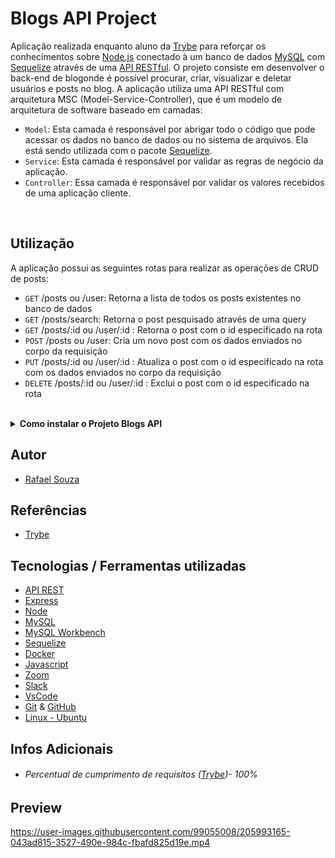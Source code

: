 # Blogs API Project

Aplicação realizada enquanto aluno da [Trybe](https://www.betrybe.com/) para reforçar os conhecimentos sobre [Node.js](https://nodejs.org/en/)
conectado à um banco de dados [MySQL](https://www.mysql.com/) com [Sequelize](https://sequelize.org/) através de uma [API RESTful](https://blog.betrybe.com/desenvolvimento-web/api-rest-tudo-sobre/).
O projeto consiste em desenvolver o back-end de blogonde é possível procurar, criar, visualizar e deletar usuários e posts no blog. A aplicação utiliza uma API RESTful com arquitetura MSC (Model-Service-Controller), que é um modelo de arquitetura de software baseado em camadas:

- `Model`: Esta camada é responsável por abrigar todo o código que pode acessar os dados no banco de dados ou no sistema de arquivos. Ela está sendo utilizada com o pacote [Sequelize](https://sequelize.org/).
- `Service`: Esta camada é responsável por validar as regras de negócio da aplicação.
- `Controller`: Essa camada é responsável por validar os valores recebidos de uma aplicação cliente.

<br>

## Utilização

A aplicação possui as seguintes rotas para realizar as operações de CRUD de posts:

- `GET` /posts ou /user: Retorna a lista de todos os posts existentes no banco de dados
- `GET` /posts/search: Retorna o post pesquisado através de uma query
- `GET` /posts/:id ou /user/:id : Retorna o post com o id especificado na rota
- `POST` /posts ou /user: Cria um novo post com os dados enviados no corpo da requisição
- `PUT` /posts/:id ou /user/:id : Atualiza o post com o id especificado na rota com os dados enviados no corpo da requisição
- `DELETE` /posts/:id ou /user/:id : Exclui o post com o id especificado na rota

<br>

<details>
  <summary><strong>Como instalar o Projeto Blogs API</strong></summary><br />

## Instalação
 
<hr>
 
### Rodando a aplicação via [Docker](https://www.docker.com/)

> - :warning: Antes de começar, seu docker-compose precisa estar na versão 1.29 ou superior. [Veja aqui](https://www.digitalocean.com/community/tutorials/how-to-install-and-use-docker-compose-on-ubuntu-20-04-pt) ou [na documentação](https://docs.docker.com/compose/install/) como instalá-lo. No primeiro artigo, você pode substituir onde está com `1.26.0` por `1.29.2`.

> - :warning: Caso opte por utilizar o Docker, **TODOS** os comandos disponíveis no `package.json` (npm start, npm test, npm run debug, ...) devem ser executados **DENTRO** do container, ou seja, no terminal que aparece após a execução do comando `docker exec` citado acima

> - :warning: Se você se deparar com o erro abaixo, quer dizer que sua aplicação já esta utilizando a `porta 3000`, seja com outro processo do Node.js (que você pode parar com o comando `killall node`) ou algum container! Neste caso você pode parar o container com o comando `docker stop <nome-do-container>`

<br>

- Clone o repositório `git@github.com:Rafael-Souza-97/blogs-api.git`:

```bash
git clone git@github.com:Rafael-Souza-97/blogs-api.git
```

<br>

- Entre na pasta do repositório que você acabou de clonar:

```bash
cd blogs-api
```

<br>

- Rode o serviço `node` com o comando `docker-compose up -d --build`:

 > - Esse serviço irá inicializar um container chamado `blogs_api` e outro chamado `blogs_api_db`.
 > - A partir daqui você pode rodar o container via CLI ou abri-lo no VS Code.
 
```bash
docker-compose up -d --build
```

<br>

- Use o comando `docker exec -it store_manager bash`:

 > - Ele te dará acesso ao terminal interativo do container criado pelo compose, que está rodando em segundo plano.
 > - As credencias de acesso ao banco de dados estão definidas no arquivo `docker-compose.yml`, e são acessíveis no container através das variáveis de ambiente `MYSQL_USER` e `MYSQL_PASSWORD`.

```bash
docker exec -it blogs_api bash
```

<br>

- Instale as depëndencias, caso necessário, com `npm install` (dentro do bash do container):

```bash
npm install
```

 > Execute a aplicação com `npm start` ou `npm run debug`

<br>
<hr>
 
### Rodando a aplicação SEM [Docker](https://www.docker.com/)

 > :warning: Para rodar a aplicação desta forma, obrigatoriamente você deve ter o [Node](https://nodejs.org/en/) instalado em seu computador.
 
<br>

- Clone o repositório `git@github.com:Rafael-Souza-97/blogs-api.git`:

```bash
git clone git@github.com:Rafael-Souza-97/blogs-api.git
```

<br>

- Entre na pasta do repositório que você acabou de clonar:

```bash
cd blogs-api
```

 > Execute a aplicação com `npm start` ou `npm run debug`

<hr>

### Scripts

- Criar o banco de dados, migrar e popular as tabelas:

```sh
  npm run build
```

<br>

</details>
  
## Autor

- [Rafael Souza](https://github.com/Rafael-Souza-97)

## Referências

 - [Trybe](https://www.betrybe.com/)

## Tecnologias / Ferramentas utilizadas

- [API REST](https://blog.betrybe.com/desenvolvimento-web/api-rest-tudo-sobre/)
- [Express](https://expressjs.com/)
- [Node](https://nodejs.org/en/)
- [MySQL](https://www.mysql.com/)
- [MySQL Workbench](https://www.mysql.com/products/workbench/)
- [Sequelize](https://sequelize.org/)
- [Docker](https://www.docker.com/)
- [Javascript](https://developer.mozilla.org/pt-BR/docs/Web/JavaScript)
- [Zoom](https://zoom.us/)
- [Slack](https://slack.com/intl/pt-br/)
- [VsCode](https://code.visualstudio.com/)
- [Git](https://git-scm.com/) & [GitHub](https://github.com/)
- [Linux - Ubuntu](https://ubuntu.com/)

## Infos Adicionais

- ###### Percentual de cumprimento de requisitos ([Trybe](https://www.betrybe.com/))- 100%

## Preview

https://user-images.githubusercontent.com/99055008/205993165-043ad815-3527-490e-984c-fbafd825d19e.mp4

